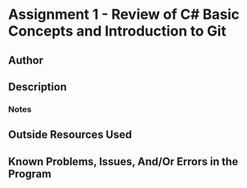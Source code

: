 # Assignment 1 - Review of C# Basic Concepts and Introduction to Git

## Author



## Description



### Notes



## Outside Resources Used



## Known Problems, Issues, And/Or Errors in the Program


